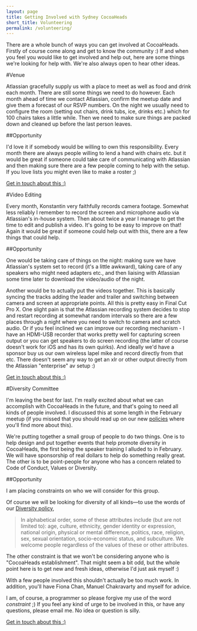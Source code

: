 ```yaml
---
layout: page
title: Getting Involved with Sydney CocoaHeads
short_title: Volunteering
permalink: /volunteering/
---
```


There are a whole bunch of ways you can get involved at CocoaHeads. Firstly of course come along and get to know the community :) If and when you feel you would like to get involved and help out, here are some things we're looking for help with. We're also always open to hear other ideas.

#Venue

Atlassian gracefully supply us with a place to meet as well as food and drink each month. There are still some things we need to do however. Each month ahead of time we contact Atlassian, confirm the meetup date and give them a forecast of our RSVP numbers. On the night we usually need to configure the room (setting out chairs, drink tubs, ice, drinks etc.) which for 100 chairs takes a little while. Then we need to make sure things are packed down and cleaned up before the last person leaves.

##Opportunity

I'd love it if somebody would be willing to own this responsibility. Every month there are always people willing to lend a hand with chairs etc. but it would be great if someone could take care of communicating with Atlassian and then making sure there are a few people coming to help with the setup. If you love lists you might even like to make a roster ;)

[Get in touch about this :)](mailto:mark@htb.io?subject=CocoaHeads%20Volunteering:%20Venue)

#Video Editing

Every month, Konstantin very faithfully records camera footage. Somewhat less reliably I remember to record the screen and microphone audio via Atlassian's in-house system. Then about twice a year I manage to get the time to edit and publish a video. It's going to be easy to improve on that! Again it would be great if someone could help out with this, there are a few things that could help.

##Opportunity

One would be taking care of things on the night: making sure we have Atlassian's system set to record (it's a little awkward), taking care of any speakers who might need adapters etc., and then liaising with Atlassian some time later to download the video/audio of the night.

Another would be to actually put the videos together. This is basically syncing the tracks adding the leader and trailer and switching between camera and screen at appropriate points. All this is pretty easy in Final Cut Pro X. One slight pain is that the Atlassian recording system decides to stop and restart recording at somewhat random intervals so there are a few places through a night where you need to switch to camera and scratch audio. Or if you feel inclined we can improve our recording mechanism - I have an HDMI-USB recorder that works pretty well for capturing screen output or you can get speakers to do screen recording (the latter of course doesn't work for iOS and has its own quirks). And ideally we'd have a sponsor buy us our own wireless lapel mike and record directly from that etc. There doesn't seem any way to get an xlr or other output directly from the Atlassian "enterprise" av setup :)

[Get in touch about this :)](mailto:mark@htb.io?subject=CocoaHeads%20Volunteering:%20Video)

#Diversity Committee

I'm leaving the best for last. I'm really excited about what we can accomplish with CocoaHeads in the future, and that's going to need all kinds of people involved. I discussed this at some length in the February meetup (if you missed that you should read up on our new [policies](/policies) where you'll find more about this).

We're putting together a small group of people to do two things. One is to help design and put together events that help promote diversity in CocoaHeads, the first being the speaker training I alluded to in February. We will have sponsorship of real dollars to help do something really great. The other is to be point-people for anyone who has a concern related to Code of Conduct, Values or Diversity.

##Opportunity

I am placing constraints on who we will consider for this group.

Of course we will be looking for diversity of all kinds—to use the words of our [Diversity policy](/policies/#diversity),

> In alphabetical order, some of these attributes include (but are not limited to): age, culture, ethnicity, gender identity or expression, national origin, physical or mental difference, politics, race, religion, sex, sexual orientation, socio-economic status, and subculture. We welcome people regardless of the values of these or other attributes.

The other constraint is that we won't be considering anyone who is "CocoaHeads establishment". That might seem a bit odd, but the whole point here is to get new and fresh ideas, otherwise I'd just ask myself :)

With a few people involved this shouldn't actually be too much work. In addition, you'll have Fiona Chan, Manuel Chakravarty and myself for advice.

I am, of course, a programmer so please forgive my use of the word *constraint* ;) If you feel any kind of urge to be involved in this, or have any questions, please email me. No idea or question is silly.

[Get in touch about this :)](mailto:mark@htb.io?subject=CocoaHeads%20Volunteering:%Diversity)
